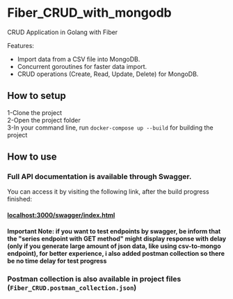 # Fiber_CRUD_with_mongodb
CRUD Application in Golang with Fiber

Features:
- Import data from a CSV file into MongoDB.
- Concurrent goroutines for faster data import.
- CRUD operations (Create, Read, Update, Delete) for MongoDB.


## How to setup
1-Clone the project
<br/>
2-Open the project folder
<br/>
3-In your command line, run `docker-compose up --build` for building the project
<br/>
## How to use
### Full API documentation is available through Swagger.
You can access it by visiting the following link, after the build progress finished:
<br/>
#### [localhost:3000/swagger/index.html](http://localhost:3000/swagger/index.html)
#### Important Note: if you want to test endpoints by swagger, be inform that the "series endpoint with GET method" might display response with delay (only if you generate large amount of json data, like using csv-to-mongo endpoint), for better experience, i also added postman collection so there be no time delay for test progress
### Postman collection is also available in project files (`Fiber_CRUD.postman_collection.json`)